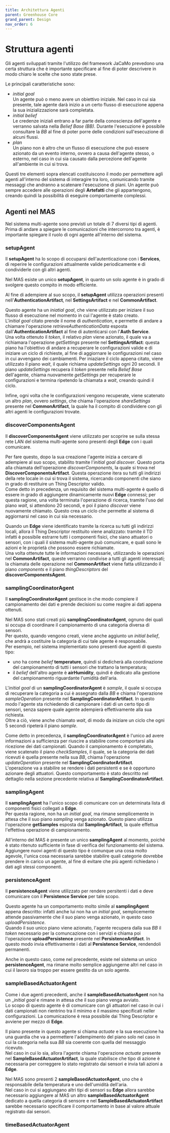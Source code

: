 ```yaml
---
title: Architettura Agenti
parent: Greenhouse Core
grand_parent: Design
nav_order: 6
---
```


# Struttura agenti
Gli agenti sviluppati tramite l'utilizzo del framework JaCaMo prevedono una certa struttura che è importante specificare al fine di poter descrivere in modo chiaro le scelte che sono state prese.  

Le principali caratteristiche sono:
- _initial goal_  
  Un agente può o meno avere un obiettivo iniziale. Nel caso in cui sia presente, tale agente darà inizio a un certo flusso di esecuzione appena la sua inizializzazione sarà completata.
- _initial belief_  
  Le credenze iniziali entrano a far parte della conoscienza dell'agente e verranno salvata nella _Belief Base (BB)_. Durante l'esecuzione è possibile consultare la _BB_ al fine di poter porre delle condizioni sull'esecuzione di alcuni flussi.
- _plan_  
  Un piano non è altro che un flusso di esecuzione che può essere azionato da un evento interno, ovvero a causa dell'agente stesso, o esterno, nel caso in cui sia causato dalla percezione dell'agente all'ambiente in cui si trova.  

Questi tre elementi sopra elencati costituiscono il modo per permettere agli agenti all'interno del sistema di interagire tra loro, comunicando tramite messaggi che andranno a scatenare l'esecuzione di piani. Un agente può sempre accedere alle operazioni degli __Artefatti__ che gli appartengono, creando quindi la possibilità di eseguire comportamente complessi.  

## Agenti nel MAS
Nel sistema multi-agente sono previsti un totale di 7 diversi tipi di agenti. Prima di andare a spiegare le comunicazioni che intercorrono tra agenti, è importante spiegare il ruolo di ogni agente all'interno del sistema.

### setupAgent
Il __setupAgent__ ha lo scopo di occuparsi dell'autenticazione con i __Services__, di reperire le configurazioni attualmente valide periodicamente e di condividerle con gli altri agenti.  

Nel MAS esiste un unico __setupAgent__, in quanto un solo agente è in grado di svolgere questo compito in modo efficiente. 

Al fine di adempiere al suo scopo, il __setupAgent__ utilizza operazioni presenti nell'__AuthenticationArtifact__, nel __SettingsArtifact__ e nel __CommonArtifact__.  

Questo agente ha un _iniatial goal_, che viene utilizzato per iniziare il suo flusso di esecuzione nel momento in cui l'agente è stato creato.  
L'_initial goal_ citato prende il nome di _authentication_, e permette di andare a chiamare l'operazione _retrieveAuthenticationData_ esposta dall'__AuthenticationArtifact__ al fine di autenticarsi con l'__Auth Service__.  
Una volta ottenuto il _token_, il relativo _plan_ viene azionato, il quale va a richiamara l'operazione _getSettings_ presente nel __SettingsArtifact__: questa piano ha l'obiettivo di andare a recuperare le configurazioni valide e di iniziare un ciclo di richieste, al fine di aggiornare le configurazioni nel caso in cui avvengano dei cambiamenti. Per iniaziare il ciclo appena citato, viene utilizzato il piano _wait_, il quale richiama _updateSettings_ ogni 20 secondi. Il piano _updateSettings_ recupera il _token_ presente nella _Belief Base_ dell'agente, chiama nuovamente _getSettings_ per recuperare le configurazioni e termina ripetendo la chiamata a _wait_, creando quindi il ciclo.  

Infine, ogni volta che le configurazioni vengono recuperate, viene scatenato un altro _plan_, ovvero _settings_, che chiama l'operazione _shareSettings_ presente nel __CommonArtifact__, la quale ha il compito di condividere con gli altri agenti le configurazioni trovate.

### discoverComponentsAgent
Il __discoverComponentsAgent__ viene utilizzato per scoprire se sulla stessa rete LAN del sistema multi-agente sono presenti degli __Edge__ con i quali comunicare.  

Per fare questo, dopo la sua creazione l'agente inizia a cercare di adempiere al suo scopo, stabilito tramite l'_initial goal_ _discover_. Questo porta alla chiamata dell'operazione _discoverComponents_, la quale si trova nel __DiscoverComponentsArtifact__. Questa operazione itera su tutti gli indirizzi della rete locale in cui si trova il sistema, ricercando componenti che siano in grado di restituire un Thing Descriptor valido.  
Come detto in precedenza, un requisito del sistema multi-agente è quello di essere in grado di aggiungere dinamicamente nuovi __Edge__ connessi; per questa ragione, una volta terminata l'operazione di ricerca, tramite l'uso del piano _wait_, si attendono 20 secondi, e poi il piano _discover_ viene nuovamente chiamato. Questo crea un ciclo che permette al sistema di aggiornarsi nel caso in cui sia necessario.

Quando un __Edge__ viene identificato tramite la ricerca su tutti gli indirizzi locali, allora il Thing Descriptor restituito viene analizzato: tramite il TD infatti è possibile estrarre tutti i componenti fisici, che siano attuatori o sensori, con i quali il sistema multi-agente può comunicare, e quali sono le azioni e le proprietà che possono essere richiamate.  
Una volta ottenute tutte le informazioni necessarie, utilizzando le operazioni nel __CommonArtifact__, queste verranno condivise a tutti gli agenti interessati; la chiamata delle operazione nel __CommonArtifact__  viene fatta utilizzando il piano _components_ e il piano _thingDescriptors_ del __discoverComponentsAgent__.

### samplingCoordinatorAgent
Il __samplingCoordinatorAgent__ gestisce in che modo compiere il campionamento dei dati e prende decisioni su come reagire ai dati appena ottenuti.  

Nel MAS sono stati creati più __samplingCoordinatorAgent__, ognuno dei quali si occupa di coordinare il campionamento di una categoria diversa di sensori.  
Per questo, quando vengono creati, viene anche aggiunto un _initial belief_, che andrà a costituire la categoria di cui tale agente è responsabile.  
Per esempio, nel sistema implementato sono presenti due agenti di questo tipo:  
- uno ha come _belief_ __temperature__, quindi si dedicherà alla coordinazione del campionamento di tutti i sensori che trattano la temperatura;
- il _belief_ dell'altro agente è __airHumidity__, quindi è dedicato alla gestione del campionamento riguardante l'umidità dell'aria.

L'_initial goal_ di un __samplingCoordinatorAgent__ è _sample_, il quale si occupa di recuperare la categoria a cui è assegnato dalla _BB_ e chiama l'operazione _sampleOperation_ presente nel __SamplingCoordinatorArtifact__. In questo modo l'agente sta richiedendo di campionare i dati di un certo tipo di sensori, senza sapere quale agente adempierà effettivamente alla sua richiesta.  
Oltre a ciò, viene anche chiamato _wait_, di modo da iniziare un ciclo che ogni 5 secondi ripeterà il piano _sample_.  

Come detto in precedenza, il __samplingCoordinatorAgent__ è l'unico ad avere informazioni a sufficienza per riuscire a stabilire come comportarsi alla ricezione dei dati campionati. Quando il campionamento è completato, viene scatenato il piano _checkSamples_, il quale, se la categoria dei dati ricevuti è quella presente nella sua _BB_, chiama l'operazione _updateOperation_ presente nel __SamplingCoordinatorArtifact__.  
L'operazione va a stabilire se rendere i dati persistenti e se è opportuno azionare degli attuatori. Questo comportamento è stato descritto nel dettaglio nella sezione precedente relativa al __SamplingCoordinatorArtifact__.

### samplingAgent
Il __samplingAgent__ ha l'unico scopo di comunicare con un determinata lista di componenti fisici collegati a __Edge__.  
Per questa ragione, non ha un _initial goal_, ma rimane semplicemente in attesa che il suo piano _sampling_ venga azionato. Questo piano utilizza l'operazione __getSamples__ esposta dal __SamplingArtifact__, la quale effettua l'effettiva operazione di campionamento.  

All'interno del MAS è presente un unico __samplingAgent__ al momento, poiché è stato ritenuto sufficiente in fase di verifica del funzionamento del sistema. Aggiungere nuovi agenti di questo tipo è comunque una cosa molto agevole, l'unica cosa necessaria sarebbe stabilire quali categorie dovrebbe prendere in carico un agente, al fine di evitare che più agenti richiedano i dati agli stessi componenti.

### persistenceAgent
Il __persistenceAgent__ viene utilizzato per rendere persitenti i dati e deve comunicare con il __Persistence Service__ per tale scopo.

Questo agente ha un comportamento molto simile al __samplingAgent__ appena descritto: infatti anche lui non ha un _initial goal_, semplicemente attende passivamente che il suo piano venga azionato, in questo caso _uploadPersistence_.  
Quando il suo unico piano viene azionato, l'agente recupera dalla sua _BB_ il _token_ necessario per la comuncazione con i servizi e chiama poi l'operazione __uploadPersistence__ presente nel __PersistenceArtifact__. In questo modo invia effettivamente i dati al __Persistence Service__, rendendoli permanenti.

Anche in questo caso, come nel precedente, esiste nel sistema un unico __persistenceAgent__, ma rimane molto semplice aggiungerne altri nel caso in cui il lavoro sia troppo per essere gestito da un solo agente.

### sampleBasedActuatorAgent
Come i due agenti precedenti, anche il __sampleBasedActuatorAgent__ non ha un __initial goal_ e rimane in attesa che il suo piano venga avviato.  
Lo scopo di questo agente è di comunicare con gli attuatori nel caso in cui i dati campionati non rientrino tra il minimo e il massimo specificati neller configurazioni. La comunicazione è resa possibile dai Thing Descriptor e avviene per mezzo di __Edge__.  

Il piano presente in questo agente si chiama _actuate_ e la sua esecuzione ha una guardia che va a permettere l'adempimento del piano solo nel caso in cui la categoria nella sua _BB_ sia coerente con quella del messaggio ricevuto.  
Nel caso in cui lo sia, allora l'agente chiama l'operazione _actuate_ presente nel __SampleBasedActuatorArtifact__, la quale stabilisce che tipo di azione è necessaria per correggere lo stato registrato dai sensori e invia tali azioni a __Edge__.

Nel MAS sono presenti 2 __sampleBasedActuatorAgent__, uno che è responsabile della temperatura e uno dell'umidità dell'aria.  
Nel caso in cui si aggiungano altri tipi di sensori su __Edge__ allora sarebbe necessario aggiungere al MAS un altro __sampleBasedActuatorAgent__ dedicato a quella categoria di sensore e nel __SampleBasedActuatorArtifact__ sarebbe necessario specificare il comportamento in base al valore attuale registrato dai sensori.

### timeBasedActuatorAgent
